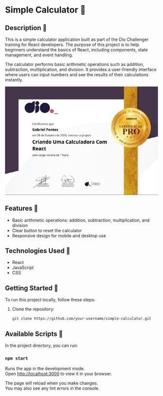 # Simple Calculator 🦥

## Description 🌭

This is a simple calculator application built as part of the Dio Challenger training for React developers. The purpose of this project is to help beginners understand the basics of React, including components, state management, and event handling.

The calculator performs basic arithmetic operations such as addition, subtraction, multiplication, and division. It provides a user-friendly interface where users can input numbers and see the results of their calculations instantly.

![image](./public/certification.jpg)

## Features 🌭

- Basic arithmetic operations: addition, subtraction, multiplication, and division
- Clear button to reset the calculator
- Responsive design for mobile and desktop use

## Technologies Used 🌭

- React
- JavaScript
- CSS

## Getting Started 🌭

To run this project locally, follow these steps:

1. Clone the repository:
   ```bash
   git clone https://github.com/your-username/simple-calculator.git

## Available Scripts 🌭

In the project directory, you can run:

### `npm start`

Runs the app in the development mode.\
Open [http://localhost:3000](http://localhost:3000) to view it in your browser.

The page will reload when you make changes.\
You may also see any lint errors in the console.
